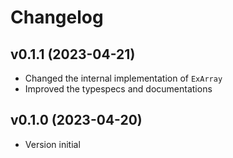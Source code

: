 # Changelog

## v0.1.1 (2023-04-21)

- Changed the internal implementation of `ExArray`
- Improved the typespecs and documentations

## v0.1.0 (2023-04-20)

- Version initial
